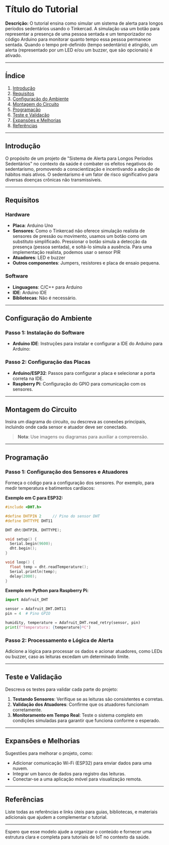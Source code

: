 # Título do Tutorial

**Descrição:** O tutorial ensina como simular um sistema de alerta para longos períodos sedentários usando o Tinkercad. A simulação usa um botão para representar a presença de uma pessoa sentada e um temporizador no código Arduino para monitorar quanto tempo essa pessoa permanece sentada. Quando o tempo pré-definido (tempo sedentário) é atingido, um alerta (representado por um LED e/ou um buzzer, que são opcionais) é ativado.

---

## Índice

1. [Introdução](#introdução)
2. [Requisitos](#requisitos)
3. [Configuração do Ambiente](#configuração-do-ambiente)
4. [Montagem do Circuito](#montagem-do-circuito)
5. [Programação](#programação)
6. [Teste e Validação](#teste-e-validação)
7. [Expansões e Melhorias](#expansões-e-melhorias)
8. [Referências](#referências)

---

## Introdução

O propósito de um projeto de "Sistema de Alerta para Longos Períodos Sedentários" no contexto da saúde é combater os efeitos negativos do sedentarismo, promovendo a conscientização e incentivando a adoção de hábitos mais ativos. O sedentarismo é um fator de risco significativo para diversas doenças crônicas não transmissíveis.

---

## Requisitos

### Hardware

- **Placa**: Arduino Uno
- **Sensores**: Como o Tinkercad não oferece simulação realista de sensores de pressão ou movimento, usamos um botão como um substituto simplificado. Pressionar o botão simula a detecção da presença (pessoa sentada), e soltá-lo simula a ausência. Para uma implementação realista, podemos usar o sensor PIR
- **Atuadores**: LED e buzzer
- **Outros componentes**: Jumpers, resistores e placa de ensaio pequena.

### Software

- **Linguagens**: C/C++ para Arduino
- **IDE**: Arduino IDE
- **Bibliotecas**: Não é necessário.

---

## Configuração do Ambiente

### Passo 1: Instalação do Software

- **Arduino IDE**: Instruções para instalar e configurar a IDE do Arduino para Arduino:


### Passo 2: Configuração das Placas

- **Arduino/ESP32**: Passos para configurar a placa e selecionar a porta correta na IDE.
- **Raspberry Pi**: Configuração do GPIO para comunicação com os sensores.

---

## Montagem do Circuito

Insira um diagrama do circuito, ou descreva as conexões principais, incluindo onde cada sensor e atuador deve ser conectado. 

> **Nota**: Use imagens ou diagramas para auxiliar a compreensão.

---

## Programação

### Passo 1: Configuração dos Sensores e Atuadores

Forneça o código para a configuração dos sensores. Por exemplo, para medir temperatura e batimentos cardíacos:

**Exemplo em C para ESP32:**

```cpp
#include <DHT.h>

#define DHTPIN 2     // Pino do sensor DHT
#define DHTTYPE DHT11 

DHT dht(DHTPIN, DHTTYPE);

void setup() {
  Serial.begin(9600);
  dht.begin();
}

void loop() {
  float temp = dht.readTemperature();
  Serial.println(temp);
  delay(2000);
}
```

**Exemplo em Python para Raspberry Pi:**

```python
import Adafruit_DHT

sensor = Adafruit_DHT.DHT11
pin = 4  # Pino GPIO

humidity, temperature = Adafruit_DHT.read_retry(sensor, pin)
print(f"Temperatura: {temperature}ºC")
```

### Passo 2: Processamento e Lógica de Alerta

Adicione a lógica para processar os dados e acionar atuadores, como LEDs ou buzzer, caso as leituras excedam um determinado limite.

---

## Teste e Validação

Descreva os testes para validar cada parte do projeto:

1. **Testando Sensores**: Verifique se as leituras são consistentes e corretas.
2. **Validação dos Atuadores**: Confirme que os atuadores funcionam corretamente.
3. **Monitoramento em Tempo Real**: Teste o sistema completo em condições simuladas para garantir que funciona conforme o esperado.

---

## Expansões e Melhorias

Sugestões para melhorar o projeto, como:

- Adicionar comunicação Wi-Fi (ESP32) para enviar dados para uma nuvem.
- Integrar um banco de dados para registro das leituras.
- Conectar-se a uma aplicação móvel para visualização remota.

---

## Referências

Liste todas as referências e links úteis para guias, bibliotecas, e materiais adicionais que ajudem a complementar o tutorial.

---

Espero que esse modelo ajude a organizar o conteúdo e fornecer uma estrutura clara e completa para tutoriais de IoT no contexto da saúde.
